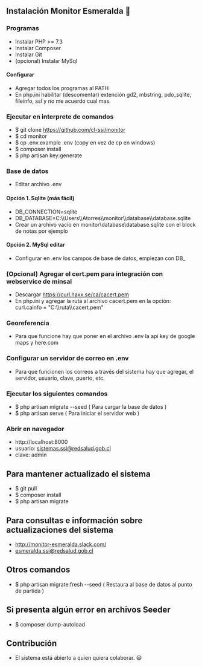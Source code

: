 ## Instalación Monitor Esmeralda :ship:

### Programas

- Instalar PHP >= 7.3
- Instalar Composer
- Instalar Git
- (opcional) Instalar MySql

#### Configurar

- Agregar todos los programas al PATH
- En php.ini habilitar (descomentar) extención gd2, mbstring, pdo_sqlite, fileinfo, ssl y no me acuerdo cual mas.

### Ejecutar en interprete de comandos

- $ git clone https://github.com/cl-ssi/monitor
- $ cd monitor
- $ cp .env.example .env (copy en vez de cp en windows)
- $ composer install
- $ php artisan key:generate

### Base de datos
- Editar archivo .env

#### Opción 1. Sqlite (más fácil)
- DB_CONNECTION=sqlite
- DB_DATABASE=C:\\\\Users\\\\Atorres\\\\monitor\\\\database\\\\database.sqlite
- Crear un archivo vacío en monitor\database\database.sqlite con el block de notas por ejemplo

#### Opción 2. MySql editar
- Configurar en .env los campos de base de datos, empiezan con DB_

### (Opcional) Agregar el cert.pem para integración con webservice de minsal
- Descargar https://curl.haxx.se/ca/cacert.pem
- En php.ini y agregar la ruta al archivo cacert.pem en la opción: curl.cainfo = "C:\\\\ruta\\\\cacert.pem"

### Georeferencia
- Para que funcione hay que poner en el archivo .env la api key de google maps y here.com

### Configurar un servidor de correo en .env
- Para que funcionen los correos a través del sistema hay que agregar, el servidor, usuario, clave, puerto, etc.

### Ejecutar los siguientes comandos
- $ php artisan migrate --seed   ( Para cargar la base de datos )
- $ php artisan serve    ( Para iniciar el servidor web )

### Abrir en navegador
- http://localhost:8000
- usuario: sistemas.ssi@redsalud.gob.cl
- clave: admin

## Para mantener actualizado el sistema
- $ git pull
- $ composer install
- $ php artisan migrate


## Para consultas e información sobre actualizaciones del sistema
- http://monitor-esmeralda.slack.com/
- esmeralda.ssi@redsalud.gob.cl

## Otros comandos
- $ php artisan migrate:fresh --seed  ( Restaura al base de datos al punto de partida )

## Si presenta algún error en archivos Seeder
- $ composer dump-autoload

## Contribución
- El sistema está abierto a quien quiera colaborar. :smiley:
